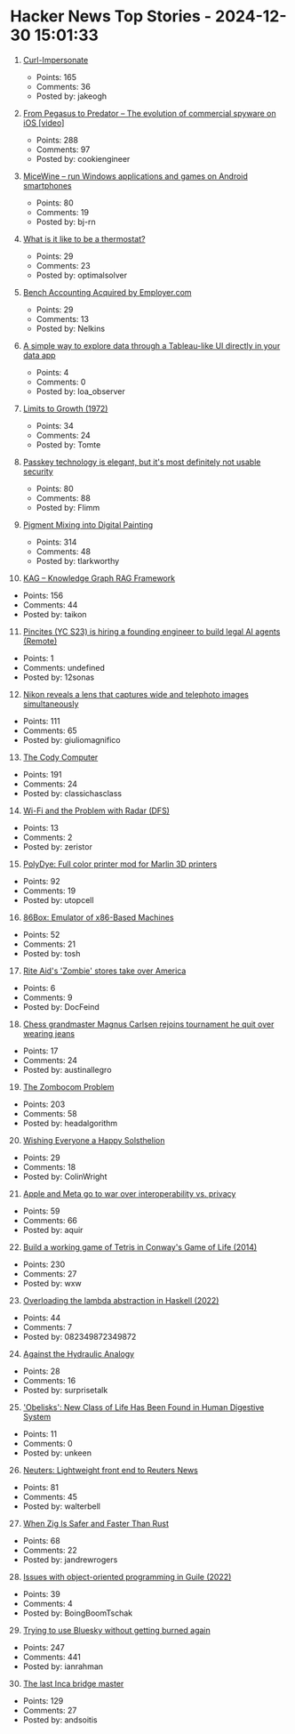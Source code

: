 # Hacker News Top Stories - 2024-12-30 15:01:33

1. [Curl-Impersonate](https://github.com/lexiforest/curl-impersonate)
   - Points: 165
   - Comments: 36
   - Posted by: jakeogh

2. [From Pegasus to Predator – The evolution of commercial spyware on iOS [video]](https://media.ccc.de/v/38c3-from-pegasus-to-predator-the-evolution-of-commercial-spyware-on-ios)
   - Points: 288
   - Comments: 97
   - Posted by: cookiengineer

3. [MiceWine – run Windows applications and games on Android smartphones](https://github.com/KreitinnSoftware/MiceWine-Application)
   - Points: 80
   - Comments: 19
   - Posted by: bj-rn

4. [What is it like to be a thermostat?](https://annakaharris.com/chalmers/)
   - Points: 29
   - Comments: 23
   - Posted by: optimalsolver

5. [Bench Accounting Acquired by Employer.com](https://www.bench.co/)
   - Points: 29
   - Comments: 13
   - Posted by: Nelkins

6. [A simple way to explore data through a Tableau-like UI directly in your data app](https://github.com/panel-extensions/panel-graphic-walker)
   - Points: 4
   - Comments: 0
   - Posted by: loa_observer

7. [Limits to Growth (1972)](http://bit-player.org/extras/limits/)
   - Points: 34
   - Comments: 24
   - Posted by: Tomte

8. [Passkey technology is elegant, but it's most definitely not usable security](https://arstechnica.com/security/2024/12/passkey-technology-is-elegant-but-its-most-definitely-not-usable-security/)
   - Points: 80
   - Comments: 88
   - Posted by: Flimm

9. [Pigment Mixing into Digital Painting](https://scrtwpns.com/mixbox/)
   - Points: 314
   - Comments: 48
   - Posted by: tlarkworthy

10. [KAG – Knowledge Graph RAG Framework](https://github.com/OpenSPG/KAG)
   - Points: 156
   - Comments: 44
   - Posted by: taikon

11. [Pincites (YC S23) is hiring a founding engineer to build legal AI agents (Remote)](https://www.ycombinator.com/companies/pincites/jobs)
   - Points: 1
   - Comments: undefined
   - Posted by: 12sonas

12. [Nikon reveals a lens that captures wide and telephoto images simultaneously](https://www.digitalcameraworld.com/cameras/dash-cams/nikon-reveals-incredible-lens-that-captures-wide-and-telephoto-images-simultaneously)
   - Points: 111
   - Comments: 65
   - Posted by: giuliomagnifico

13. [The Cody Computer](https://www.codycomputer.org/)
   - Points: 191
   - Comments: 24
   - Posted by: classichasclass

14. [Wi-Fi and the Problem with Radar (DFS)](https://blog.iptel.com.au/wifi-and-the-problem-with-radar)
   - Points: 13
   - Comments: 2
   - Posted by: zeristor

15. [PolyDye: Full color printer mod for Marlin 3D printers](https://github.com/cooljjj33/PolyDye)
   - Points: 92
   - Comments: 19
   - Posted by: utopcell

16. [86Box: Emulator of x86-Based Machines](https://github.com/86Box/86Box)
   - Points: 52
   - Comments: 21
   - Posted by: tosh

17. [Rite Aid's 'Zombie' stores take over America](https://qz.com/rite-aid-zombie-stores-bankruptcy-closures-opioid-crisi-1851727632)
   - Points: 6
   - Comments: 9
   - Posted by: DocFeind

18. [Chess grandmaster Magnus Carlsen rejoins tournament he quit over wearing jeans](https://news.sky.com/story/chess-grandmaster-magnus-carlsen-rejoins-tournament-he-quit-over-wearing-jeans-after-dress-code-change-13281654)
   - Points: 17
   - Comments: 24
   - Posted by: austinallegro

19. [The Zombocom Problem](https://newsletter.squishy.computer/p/the-zombocom-problem)
   - Points: 203
   - Comments: 58
   - Posted by: headalgorithm

20. [Wishing Everyone a Happy Solsthelion](https://www.solipsys.co.uk/ZimExpt/Solsthelion.html)
   - Points: 29
   - Comments: 18
   - Posted by: ColinWright

21. [Apple and Meta go to war over interoperability vs. privacy](https://techcrunch.com/2024/12/19/apple-and-meta-go-to-war-over-interoperability-vs-privacy/)
   - Points: 59
   - Comments: 66
   - Posted by: aquir

22. [Build a working game of Tetris in Conway's Game of Life (2014)](https://codegolf.stackexchange.com/questions/11880/build-a-working-game-of-tetris-in-conways-game-of-life)
   - Points: 230
   - Comments: 27
   - Posted by: wxw

23. [Overloading the lambda abstraction in Haskell (2022)](https://acatalepsie.fr/posts/overloading-lambda.html)
   - Points: 44
   - Comments: 7
   - Posted by: 082349872349872

24. [Against the Hydraulic Analogy](https://lcamtuf.substack.com/p/against-the-hydraulic-analogy)
   - Points: 28
   - Comments: 16
   - Posted by: surprisetalk

25. ['Obelisks': New Class of Life Has Been Found in Human Digestive System](https://www.sciencealert.com/obelisks-entirely-new-class-of-life-has-been-found-in-the-human-digestive-system)
   - Points: 11
   - Comments: 0
   - Posted by: unkeen

26. [Neuters: Lightweight front end to Reuters News](https://neuters.de/about)
   - Points: 81
   - Comments: 45
   - Posted by: walterbell

27. [When Zig Is Safer and Faster Than Rust](https://zackoverflow.dev/writing/unsafe-rust-vs-zig/)
   - Points: 68
   - Comments: 22
   - Posted by: jandrewrogers

28. [Issues with object-oriented programming in Guile (2022)](https://dthompson.us/posts/issues-with-object-oriented-programming-in-guile.html)
   - Points: 39
   - Comments: 4
   - Posted by: BoingBoomTschak

29. [Trying to use Bluesky without getting burned again](https://chrisholdgraf.com/blog/2024/bluesky)
   - Points: 247
   - Comments: 441
   - Posted by: ianrahman

30. [The last Inca bridge master](https://www.bbc.com/travel/article/20241206-the-last-inca-bridge-master)
   - Points: 129
   - Comments: 27
   - Posted by: andsoitis

